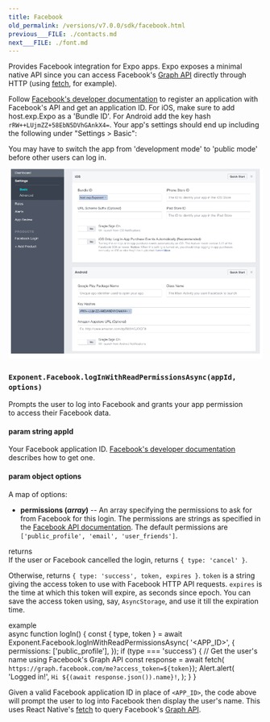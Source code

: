 ```yaml
---
title: Facebook
old_permalink: /versions/v7.0.0/sdk/facebook.html
previous___FILE: ./contacts.md
next___FILE: ./font.md
---
```


Provides Facebook integration for Expo apps. Expo exposes a minimal native API since you can access Facebook's [Graph API](https://developers.facebook.com/docs/graph-api) directly through HTTP (using [fetch](https://facebook.github.io/react-native/docs/network.html#fetch), for example).

Follow [Facebook's developer documentation](https://developers.facebook.com/docs/apps/register) to register an application with Facebook's API and get an application ID. For iOS, make sure to add host.exp.Expo as a 'Bundle ID'. For Android add the key hash `rRW++LUjmZZ+58EbN5DVhGAnkX4=`. Your app's settings should end up including the following under "Settings > Basic":

You may have to switch the app from 'development mode' to 'public mode' before other users can log in.

![](./facebook-app-settings.png)

### `Exponent.Facebook.logInWithReadPermissionsAsync(appId, options)`

Prompts the user to log into Facebook and grants your app permission  
to access their Facebook data.

#### param string appId

Your Facebook application ID. [Facebook's developer documentation](https://developers.facebook.com/docs/apps/register) describes how to get one.

#### param object options

A map of options:

-   **permissions (_array_)** -- An array specifying the permissions to ask for from Facebook for this login. The permissions are strings as specified in the [Facebook API documentation](https://developers.facebook.com/docs/facebook-login/permissions). The default permissions are `['public_profile', 'email', 'user_friends']`.

returns  
If the user or Facebook cancelled the login, returns `{ type: 'cancel' }`.

Otherwise, returns `{ type: 'success', token, expires }`. `token` is a string giving the access token to use with Facebook HTTP API requests. `expires` is the time at which this token will expire, as seconds since epoch. You can save the access token using, say, `AsyncStorage`, and use it till the expiration time.

example  
    async function logIn() {
      const { type, token } = await Exponent.Facebook.logInWithReadPermissionsAsync(
        '&lt;APP_ID>', {
          permissions: ['public_profile'],
        });
      if (type === 'success') {
        // Get the user's name using Facebook's Graph API
        const response = await fetch(
          `https://graph.facebook.com/me?access_token=${token}`);
        Alert.alert(
          'Logged in!',
          `Hi ${(await response.json()).name}!`,
        );
      }
    }

Given a valid Facebook application ID in place of `<APP_ID>`, the code above will prompt the user to log into Facebook then display the user's name. This uses React Native's [fetch](https://facebook.github.io/react-native/docs/network.html#fetch) to query Facebook's [Graph API](https://developers.facebook.com/docs/graph-api).
